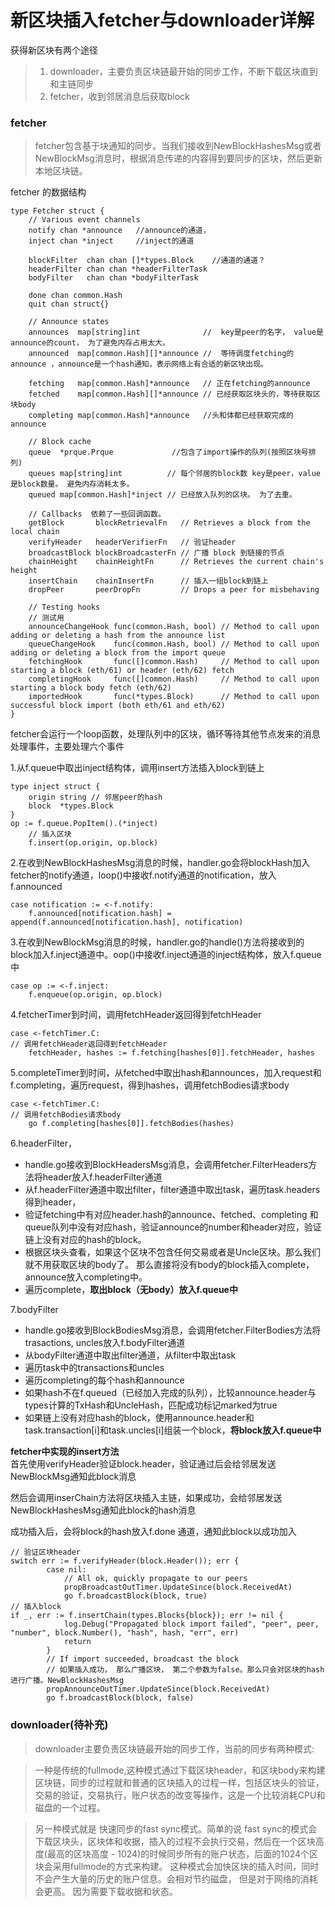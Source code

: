 # 新区块插入fetcher与downloader详解
获得新区块有两个途径
>1. downloader，主要负责区块链最开始的同步工作，不断下载区块直到和主链同步
>2. fetcher，收到邻居消息后获取block




### fetcher
>fetcher包含基于块通知的同步。当我们接收到NewBlockHashesMsg或者NewBlockMsg消息时，根据消息传递的内容得到要同步的区块，然后更新本地区块链。


fetcher 的数据结构
```
type Fetcher struct {
	// Various event channels
	notify chan *announce	//announce的通道，
	inject chan *inject		//inject的通道

	blockFilter  chan chan []*types.Block	 //通道的通道？
	headerFilter chan chan *headerFilterTask 
	bodyFilter   chan chan *bodyFilterTask

	done chan common.Hash
	quit chan struct{}

	// Announce states
	announces  map[string]int              //  key是peer的名字， value是announce的count， 为了避免内存占用太大。
	announced  map[common.Hash][]*announce //  等待调度fetching的announce ，announce是一个hash通知，表示网络上有合适的新区块出现。  

	fetching   map[common.Hash]*announce   // 正在fetching的announce
	fetched    map[common.Hash][]*announce // 已经获取区块头的，等待获取区块body
	completing map[common.Hash]*announce   //头和体都已经获取完成的announce

	// Block cache
	queue  *prque.Prque             //包含了import操作的队列(按照区块号排列)
	queues map[string]int          // 每个邻居的block数 key是peer，value是block数量。 避免内存消耗太多。
	queued map[common.Hash]*inject // 已经放入队列的区块。 为了去重。

	// Callbacks  依赖了一些回调函数。
	getBlock       blockRetrievalFn   // Retrieves a block from the local chain
	verifyHeader   headerVerifierFn   // 验证header
	broadcastBlock blockBroadcasterFn // 广播 block 到链接的节点
	chainHeight    chainHeightFn      // Retrieves the current chain's height
	insertChain    chainInsertFn      // 插入一组block到链上
	dropPeer       peerDropFn         // Drops a peer for misbehaving

	// Testing hooks
	// 测试用
	announceChangeHook func(common.Hash, bool) // Method to call upon adding or deleting a hash from the announce list
	queueChangeHook    func(common.Hash, bool) // Method to call upon adding or deleting a block from the import queue
	fetchingHook       func([]common.Hash)     // Method to call upon starting a block (eth/61) or header (eth/62) fetch
	completingHook     func([]common.Hash)     // Method to call upon starting a block body fetch (eth/62)
	importedHook       func(*types.Block)      // Method to call upon successful block import (both eth/61 and eth/62)
}
```

fetcher会运行一个loop函数，处理队列中的区块，循环等待其他节点发来的消息处理事件，主要处理六个事件

1.从f.queue中取出inject结构体，调用insert方法插入block到链上
```
type inject struct {
	origin string // 邻居peer的hash
	block  *types.Block
}
op := f.queue.PopItem().(*inject)
    // 插入区块
    f.insert(op.origin, op.block)
```

2.在收到NewBlockHashesMsg消息的时候，handler.go会将blockHash加入fetcher的notify通道，loop()中接收f.notify通道的notification，放入f.announced

```
case notification := <-f.notify:
    f.announced[notification.hash] = append(f.announced[notification.hash], notification)

```

3.在收到NewBlockMsg消息的时候，handler.go的handle()方法将接收到的block加入f.inject通道中。oop()中接收f.inject通道的inject结构体，放入f.queue中

```
case op := <-f.inject:
	f.enqueue(op.origin, op.block)
```

4.fetcherTimer到时间，调用fetchHeader返回得到fetchHeader

```
case <-fetchTimer.C:
// 调用fetchHeader返回得到fetchHeader
	fetchHeader, hashes := f.fetching[hashes[0]].fetchHeader, hashes

```
5.completeTimer到时间，从fetched中取出hash和announces，加入request和f.completing，遍历request，得到hashes，调用fetchBodies请求body
```
case <-fetchTimer.C:
// 调用fetchBodies请求body
	go f.completing[hashes[0]].fetchBodies(hashes)
```

6.headerFilter，
- handle.go接收到BlockHeadersMsg消息，会调用fetcher.FilterHeaders方法将header放入f.headerFilter通道
- 从f.headerFilter通道中取出filter，filter通道中取出task，遍历task.headers得到header，
- 验证fetching中有对应header.hash的announce、fetched、completing 和 queue队列中没有对应hash，验证announce的number和header对应，验证链上没有对应的hash的block。
- 根据区块头查看，如果这个区块不包含任何交易或者是Uncle区块。那么我们就不用获取区块的body了。 那么直接将没有body的block插入complete，announce放入completing中。
- 遍历complete，**取出block（无body）放入f.queue中**

7.bodyFilter
- handle.go接收到BlockBodiesMsg消息，会调用fetcher.FilterBodies方法将trasactions, uncles放入f.bodyFilter通道
- 从bodyFilter通道中取出filter通道，从filter中取出task
- 遍历task中的transactions和uncles
- 遍历completing的每个hash和announce
- 如果hash不在f.queued（已经加入完成的队列），比较announce.header与types计算的TxHash和UncleHash，匹配成功标记marked为true
- 如果链上没有对应hash的block，使用announce.header和task.transaction[i]和task.uncles[i]组装一个block，**将block放入f.queue中**




**fetcher中实现的insert方法**  
首先使用verifyHeader验证block.header，验证通过后会给邻居发送NewBlockMsg通知此block消息  

然后会调用inserChain方法将区块插入主链，如果成功，会给邻居发送NewBlockHashesMsg通知此block的hash消息  

成功插入后，会将block的hash放入f.done 通道，通知此block以成功加入

```
// 验证区块header
switch err := f.verifyHeader(block.Header()); err {
		case nil:
			// All ok, quickly propagate to our peers
			propBroadcastOutTimer.UpdateSince(block.ReceivedAt)
			go f.broadcastBlock(block, true)
// 插入block
if _, err := f.insertChain(types.Blocks{block}); err != nil {
			log.Debug("Propagated block import failed", "peer", peer, "number", block.Number(), "hash", hash, "err", err)
			return
		}
		// If import succeeded, broadcast the block
		// 如果插入成功， 那么广播区块， 第二个参数为false。那么只会对区块的hash进行广播。NewBlockHashesMsg
		propAnnounceOutTimer.UpdateSince(block.ReceivedAt)
		go f.broadcastBlock(block, false)			
```



### downloader(待补充)

>downloader主要负责区块链最开始的同步工作，当前的同步有两种模式:

>一种是传统的fullmode,这种模式通过下载区块header，和区块body来构建区块链，同步的过程就和普通的区块插入的过程一样，包括区块头的验证，交易的验证，交易执行，账户状态的改变等操作，这是一个比较消耗CPU和磁盘的一个过程。

>另一种模式就是 快速同步的fast sync模式。简单的说 fast sync的模式会下载区块头，区块体和收据，插入的过程不会执行交易，然后在一个区块高度(最高的区块高度 - 1024)的时候同步所有的账户状态，后面的1024个区块会采用fullmode的方式来构建。 这种模式会加快区块的插入时间，同时不会产生大量的历史的账户信息。会相对节约磁盘， 但是对于网络的消耗会更高。 因为需要下载收据和状态。